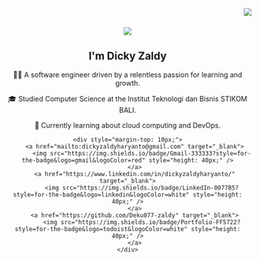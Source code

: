 <img align="right" src="https://visitor-badge.laobi.icu/badge?page_id=Deku077-zaldy.Deku077-zaldy" />


<h1 align="center">
    <img src="https://readme-typing-svg.herokuapp.com/?font=Righteous&size=35&center=true&vCenter=true&width=500&height=70&duration=4000&lines=Hi+There!+👋;+I'm+Dicky+Zaldy;" />
</h1>


<div align="center">
    <h2>I'm Dicky Zaldy</h2>
    <p>👨‍💻 A software engineer driven by a relentless passion for learning and growth.</p>
    <p>🎓 Studied Computer Science at the Institut Teknologi dan Bisnis STIKOM BALI.</p>
    <p>💭 Currently learning about cloud computing and DevOps.</p>
    
    <div style="margin-top: 10px;">
        <a href="mailto:dickyzaldyharyanto@gmail.com" target="_blank">
            <img src="https://img.shields.io/badge/Gmail-333333?style=for-the-badge&logo=gmail&logoColor=red" style="height: 40px;" />
        </a>
        <a href="https://www.linkedin.com/in/dickyzaldyharyanto/" target="_blank">
            <img src="https://img.shields.io/badge/LinkedIn-0077B5?style=for-the-badge&logo=linkedin&logoColor=white" style="height: 40px;" />
        </a>
        <a href="https://github.com/Deku077-zaldy" target="_blank">
            <img src="https://img.shields.io/badge/Portfolio-FF5722?style=for-the-badge&logo=todoist&logoColor=white" style="height: 40px;" />
        </a>
    </div>
</div>

